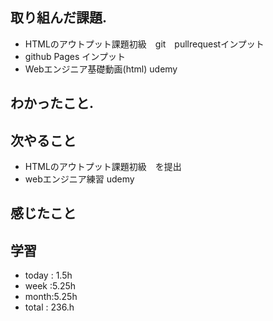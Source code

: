 ## 取り組んだ課題. 
+ HTMLのアウトプット課題初級　git　pullrequestインプット
+ github Pages インプット　
+ Webエンジニア基礎動画(html) udemy
## わかったこと.
 ## 次やること 　
+  HTMLのアウトプット課題初級　を提出
+ webエンジニア練習 udemy
## 感じたこと
## 学習
+ today : 1.5h 
+ week :5.25h
+ month:5.25h
+ total : 236.h